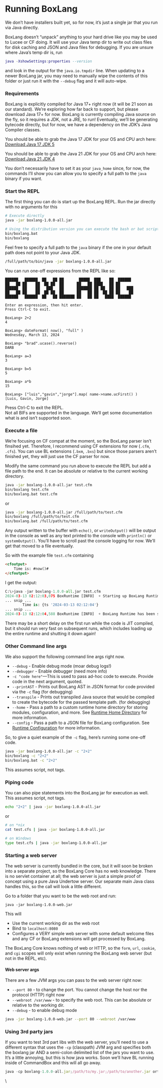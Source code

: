 # Running BoxLang

We don’t have installers built yet, so for now, it’s just a single jar that you run via Java directly.

BoxLang doesn’t “unpack” anything to your hard drive like you may be used to Lucee or CF doing. It will use your Java temp dir to write out class files for disk caching and JSON and Java files for debugging. If you are unsure where Java’s temp dir is, run

```lua
java -XshowSettings:properties --version
```

and look in the output for the `java.io.tmpdir` line. When updating to a newer BoxLang jar, you may need to manually wipe the contents of this folder or just run it with the `--debug` flag and it will auto-wipe.

### Requirements <a href="#requirements-7" id="requirements-7"></a>

BoxLang is explicitly compiled for Java 17+ right now (it will be 21 soon as our standard). We’re exploring how far back to support, but please download Java 17+ for now. BoxLang is currently compiling Java source on the fly, so it requires a JDK, not a JRE, to run! Eventually, we’ll be generating bytecode directly, but for now, we have a dependency on the JDK’s Java Compiler classes.

You should be able to grab the Java 17 JDK for your OS and CPU arch here: [Download Java 17 JDK 5](https://adoptium.net/temurin/releases/?package=jdk\&version=17)

You should be able to grab the Java 21 JDK for your OS and CPU arch here: [Download Java 21 JDK 4](https://adoptium.net/temurin/releases/?package=jdk\&version=21)

You don’t necessarily have to set it as your `java_home` since, for now, the commands I’ll show you can allow you to specify a full path to the `java` binary if you want.

### Start the REPL <a href="#start-the-repl-8" id="start-the-repl-8"></a>

The first thing you can do is start up the BoxLang REPL. Run the jar directly with no arguments for this

```bash
# Execute directly
java -jar boxlang-1.0.0-all.jar

# Using the distribution version you can execute the bash or bat script
bin/boxlang.bat
bin/boxlang
```

Feel free to specify a full path to the `java` binary if the one in your default path does not point to your Java JDK.

```bash
/full/path/to/bin/java -jar boxlang-1.0.0-all.jar
```

You can run one-off expressions from the REPL like so:

```shell
██████   ██████  ██   ██ ██       █████  ███    ██  ██████
██   ██ ██    ██  ██ ██  ██      ██   ██ ████   ██ ██
██████  ██    ██   ███   ██      ███████ ██ ██  ██ ██   ███
██   ██ ██    ██  ██ ██  ██      ██   ██ ██  ██ ██ ██    ██
██████   ██████  ██   ██ ███████ ██   ██ ██   ████  ██████

Enter an expression, then hit enter.
Press Ctrl-C to exit.

BoxLang> 2+2
4

BoxLang> dateFormat( now(), "full" )
Wednesday, March 13, 2024

BoxLang> "brad".ucase().reverse()
DARB

BoxLang> a=3
3

BoxLang> b=5
5

BoxLang> a*b
15

BoxLang> ["luis","gavin","jorge"].map( name->name.ucFirst() )
[Luis, Gavin, Jorge]

```

Press Ctrl-C to exit the REPL.\
Not all BIFs are supported in the language. We’ll get some documentation what is and isn’t supported soon.

### Execute a file <a href="#execute-a-file-9" id="execute-a-file-9"></a>

We’re focusing on CF compat at the moment, so the BoxLang parser isn’t finsihed yet. Therefore, I recommend using CF extensions for now (`.cfm`, `.cfs`). You can use BL extensions (`.bxm`, `.bxs`) but since those parsers aren’t finished yet, they will just use the CF parser for now.

Modify the same command you run above to execute the REPL but add a file path to the end. It can be absolute or relative to the current working directory.

```bash
java -jar boxlang-1.0.0-all.jar test.cfm
bin/boxlang test.cfm
bin/boxlang.bat test.cfm
```

or

```bash
java -jar boxlang-1.0.0-all.jar /full/path/to/test.cfm
bin/boxlang /full/path/to/test.cfm
bin/boxlang.bat /full/path/to/test.cfm
```

Any output written to the buffer with `echo()`, or `writeOutput()` will be output in the console as well as any text printed to the console with `println()` or `systemOutput()`. You’ll have to scroll past the console logging for now. We’ll get that moved to a file eventually.

So with the example file `test.cfm` containing

```html
<cfoutput>
	Time is: #now()#
</cfoutput>
```

I get the output:

```python
C:\>java -jar boxlang-1.0.0-all.jar test.cfm
2024-03-13 02:12:03,075 BoxRuntime [INFO]  + Starting up BoxLang Runtime
... snip ...
        Time is: {ts '2024-03-13 02:12:04'}
... snip ...
2024-03-13 02:12:04,588 BoxRuntime [INFO]  + BoxLang Runtime has been shutdown
```

There may be a short delay on the first run while the code is JIT compiled, but it should run very fast on subsequent runs, which includes loading up the entire runtime and shutting it down again!

### Other Command line args <a href="#other-command-line-args-10" id="other-command-line-args-10"></a>

We also support the following command line args right now.

* `--debug` - Enable debug mode (moar debug logs!)
* `--debugger` - Enable debugger (need more info)
* `-c "code here"`—This is used to pass ad-hoc code to execute. Provide code in the next argument, quoted.
* `--printAST` - Prints out BoxLang AST in JSON format for code provided via the `-c` flag (for debugging)
* `--transpile` - Prints out transpiled Java source that would be compiled to create the bytecode for the passed template path. (for debugging)
* `--home` - Pass a path to a custom runtime home directory for storing modules, configuration, and more. See [Runtime Home Directory](configuration.md#runtime-home-directory) for more information.
* `--config` - Pass a path to a JSON file for BoxLang configuration. See [Runtime Configuration](configuration.md) for more information.

So, to give a quiet example of the `-c` flag, here’s running some one-off code.

```bash
java -jar boxlang-1.0.0-all.jar -c "2+2"
bin/boxlang -c "2+2"
bin/boxlang.bat -c "2+2"
```

This assumes script, not tags.

### Piping code <a href="#piping-code-11" id="piping-code-11"></a>

You can also pipe statements into the BoxLang jar for execution as well. This assumes script, not tags.

```bash
echo "2+2" | java -jar boxlang-1.0.0-all.jar
```

or

```bash
# on *nix
cat test.cfs | java -jar boxlang-1.0.0-all.jar

# on Windows
type test.cfs | java -jar boxlang-1.0.0-all.jar
```

### Starting a web server <a href="#starting-a-web-server-12" id="starting-a-web-server-12"></a>

The web server is currently bundled in the core, but it will soon be broken into a separate project, so the BoxLang Core has no web knowledge. There is no servlet container at all; the web server is just a simple proof of concept using a pure Java Undertow server. Our separate main Java class handles this, so the call will look a little different.

Go to a folder that you want to be the web root and run:

```undefined
java -jar boxlang-1.0.0-web.jar
```

This will

* Use the current working dir as the web root
* Bind to `localhost:8080`
* Configures a VERY simple web server with some default welcome files and any CF or BoxLang extensions will get processed by BoxLang.

The BoxLang Core knows nothing of web or HTTP, so the `form`, `url`, `cookie`, and `cgi` scopes will only exist when running the BoxLang web server (but not in the REPL, etc).

#### Web server args <a href="#web-server-args-13" id="web-server-args-13"></a>

There are a few JVM args you can pass to the web server right now:

* `--port 80` - to change the port. You cannot change the host nor the protocol (HTTP) right now
* `--webroot /var/www` - to specify the web root. This can be absolute or relative to the working dir.
* `--debug` - to enable debug mode

```bash
java -jar boxlang-1.0.0-web.jar --port 80 --webroot /var/www
```

### Using 3rd party jars <a href="#using-3rd-party-jars-14" id="using-3rd-party-jars-14"></a>

If you want to test 3rd part libs with the web server, you’ll need to use a different syntax that uses the `-cp` (classpath) JVM arg and specifies both the boxlang jar AND a semi-colon delimited list of the jars you want to use. It’s a little annoying, but this is how java works. Soon we’ll have BL running inside of CommandBox and this will all go away.

```javascript
java -cp boxlang-1.0.0-all.jar;/path/to/my.jar;/path/to/another.jar ortus.boxlang.web.Server
```

\\
